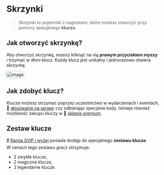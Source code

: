 <style>
img:not(.medium-zoom-image--opened):not(.navbar-link-icon) {
    max-width: 350px; /* Maksymalna szerokość */
    max-height: 300px; /* Maksymalna wysokość */
    width: auto; /* Automatyczna szerokość */
    height: auto; /* Automatyczna wysokość */
    object-fit: contain; /* Dopasowanie bez przycinania */
    margin: 0 8px 4px 0;
    box-shadow: 0 0 6px 4px rgba(0, 0, 0, .1);
    border-radius: 10px;
}
</style>

# Skrzynki

> Skrzynki to pojemniki z nagrodami, które możesz otworzyć przy pomocy specjalnego **klucza**.

## Jak otworzyć skrzynkę?

Aby otworzyć skrzynkę, musisz kliknąć na nią **prawym przyciskiem myszy** i trzymać w dłoni klucz. Każdy klucz jest unikalny i jednorazowo otwiera skrzynkę.

![image](/pages/images/crates/crates-opening.gif)

## Jak zdobyć klucz?

Klucze możesz otrzymać poprzez uczestnictwo w wydarzeniach i eventach, 🎁 [głosowanie na serwer](/vote) czy odbierając specjalne kody. Istnieje również możliwość zakupu kluczy w 🏪 [sklepie premium](/shops).

## Zestaw klucze

🎖️ [Ranga SVIP i wyżej](/ranks) posiada dostęp do specjalnego **zestawu klucze**.<br>W ramach tego zestawu gracz otrzymuje:
- 2 zwykłe klucze,
- 2 magiczne klucze,
- 2 legendarne klucze.